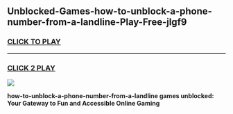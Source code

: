 
## Unblocked-Games-how-to-unblock-a-phone-number-from-a-landline-Play-Free-jlgf9
<h3>
<a href="https://premium76.site?title=how-to-unblock-a-phone-number-from-a-landline&ref=18A1">CLICK TO PLAY</a></h3>
<hr>

<h3>
<a href="https://premium76.site?title=how-to-unblock-a-phone-number-from-a-landline&ref=18A1">CLICK 2 PLAY</a>
  
</h3>

<a href="https://premium76.site?title=how-to-unblock-a-phone-number-from-a-landline&ref=18A1"><img src="https://clearcache.store/games.png"></a>


**how-to-unblock-a-phone-number-from-a-landline games unblocked: Your Gateway to Fun and Accessible Online Gaming**

